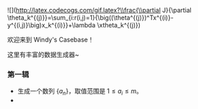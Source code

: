 ![](http://latex.codecogs.com/gif.latex?\\frac{\\partial J}{\\partial \\theta_k^{(j)}}=\\sum_{i:r(i,j)=1}{\\big((\\theta^{(j)})^Tx^{(i)}-y^{(i,j)}\\big)x_k^{(i)}}+\\lambda \\xtheta_k^{(j)})

欢迎来到 Windy's Casebase！

这里有丰富的数据生成器~

### 第一辑

- 生成一个数列 $\{a_n\}$，取值范围是 $1\le a_i\le m$。
- 
